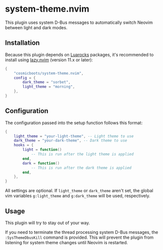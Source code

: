 # system-theme.nvim

This plugin uses system D-Bus messages to automatically switch Neovim between
light and dark modes.

## Installation

Because this plugin depends on [Luarocks](https://luarocks.org/) packages, it's
recommended to install using [lazy.nvim](https://github.com/folke/lazy.nvim)
(version 11.x or later):

```lua
{
    "cosmicboots/system-theme.nvim",
    config = {
        dark_theme = "sorbet",
        light_theme = "morning",
    },
}
```

## Configuration

The configuration passed into the setup function follows this format:
```lua
{
    light_theme = "your-light-theme", -- Light theme to use
    dark_theme = "your-dark-theme", -- Dark theme to use
    hooks = {
        light = function()
            -- This is run after the light theme is applied
        end,
        dark = function()
            -- This is run after the dark theme is applied
        end,
    },
}
```

All settings are optional. If `light_theme` or `dark_theme`
aren't set, the global vim variables `g:light_theme` and
`g:dark_theme` will be used, respectively.

## Usage

This plugin will try to stay out of your way.

If you need to terminate the thread processing system D-Bus messages, the
`:SysThemeDbusKill` command is provided. This will prevent the plugin from
listening for system theme changes until Neovim is restarted.

